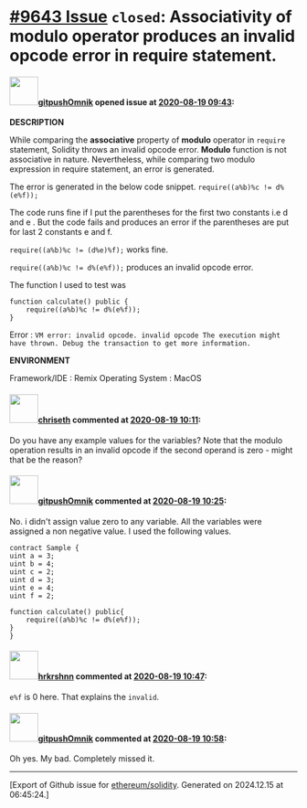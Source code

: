 # [\#9643 Issue](https://github.com/ethereum/solidity/issues/9643) `closed`: Associativity of modulo operator produces an invalid opcode error in require statement.

#### <img src="https://avatars.githubusercontent.com/u/69253915?v=4" width="50">[gitpushOmnik](https://github.com/gitpushOmnik) opened issue at [2020-08-19 09:43](https://github.com/ethereum/solidity/issues/9643):

**DESCRIPTION**

While comparing the **associative** property of **modulo** operator in `require` statement, Solidity throws an invalid opcode error. **Modulo** function is not associative in nature. Nevertheless, while comparing two modulo expression in require statement, an error is generated. 

The error is generated in the below code snippet.
 `require((a%b)%c != d%(e%f));`
   
The code runs fine if I put the parentheses for the first two constants i.e d and e . But the code fails and produces an error if the parentheses are put for last 2 constants e and f.

`require((a%b)%c != (d%e)%f);` works fine.

`require((a%b)%c != d%(e%f));` produces an invalid opcode error.

The function I used to test was 

    function calculate() public {  
        require((a%b)%c != d%(e%f));
    }

Error : 
    `VM error: invalid opcode. invalid opcode The execution might have thrown. Debug the transaction to get more information.`

**ENVIRONMENT**

Framework/IDE : Remix
Operating System : MacOS






#### <img src="https://avatars.githubusercontent.com/u/9073706?v=4" width="50">[chriseth](https://github.com/chriseth) commented at [2020-08-19 10:11](https://github.com/ethereum/solidity/issues/9643#issuecomment-676081998):

Do you have any example values for the variables? Note that the modulo operation results in an invalid opcode if the second operand is zero - might that be the reason?

#### <img src="https://avatars.githubusercontent.com/u/69253915?v=4" width="50">[gitpushOmnik](https://github.com/gitpushOmnik) commented at [2020-08-19 10:25](https://github.com/ethereum/solidity/issues/9643#issuecomment-676100845):

No. i didn't assign value zero to any variable. All the variables were assigned a non negative value. I used the following values.

    contract Sample {
    uint a = 3;
    uint b = 4;
    uint c = 2;
    uint d = 3;
    uint e = 4;
    uint f = 2;

    function calculate() public{
        require((a%b)%c != d%(e%f));
    }
    }

#### <img src="https://avatars.githubusercontent.com/u/13174375?u=52d702cb6bec53b561afa293cf9cd53ef7a63924&v=4" width="50">[hrkrshnn](https://github.com/hrkrshnn) commented at [2020-08-19 10:47](https://github.com/ethereum/solidity/issues/9643#issuecomment-676131762):

`e%f` is 0 here. That explains the `invalid`.

#### <img src="https://avatars.githubusercontent.com/u/69253915?v=4" width="50">[gitpushOmnik](https://github.com/gitpushOmnik) commented at [2020-08-19 10:58](https://github.com/ethereum/solidity/issues/9643#issuecomment-676146652):

Oh yes. My bad. Completely missed it.


-------------------------------------------------------------------------------



[Export of Github issue for [ethereum/solidity](https://github.com/ethereum/solidity). Generated on 2024.12.15 at 06:45:24.]
